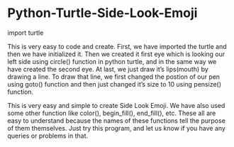 # Python-Turtle-Side-Look-Emoji
import turtle


This is very easy to code and create. First, we have imported the turtle and then we have initialized it.
Then we created it first eye which is looking our left side using circle() function in python turtle, and in the same way we have created the second eye. At last, we just draw it’s lips(mouth) by drawing a line. To draw that line, we first changed the postion of our pen using goto() function and then just changed it’s size to 10 using pensize() function.

This is very easy and simple to create Side Look Emoji. We have also used some other function like color(), begin_fill(), end_fill(), etc. These all are easy to understand because the names of these functions tell the purpose of them themselves.
Just try this program, and let us know if you have any queries or problems in that.
